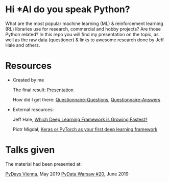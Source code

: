 # Hi *AI do you speak Python?
What are the most popular machine learning (ML) &amp; reinforcement learning (RL) libraries use for research, commercial and hobby projects? Are those Python related? In this repo you will find my presentation on the topic, as well as the raw data (questioner) &amp; links to awesome research done by Jeff Hale and others. 

# Resources 

- Created by me

  The final result:
[Presentation](https://docs.google.com/presentation/d/1kwm4f28S-PPIjU9FXL9JkeSdkdZ9BHsYyNEUekYY3mk/edit?usp=sharing)

  How did I get there:
[Questionnaire-Questions](https://docs.google.com/forms/d/e/1FAIpQLSeSRWIdfrA1hrJ6FO1zlbbHrIj_AOj2PYZzXpCceCEiU8CccA/viewform?usp=sf_link),
[Questionnaire-Answers](https://docs.google.com/spreadsheets/d/13eVkRzXYd6bXgpdAqacjsNGsdJznQnxSEoOdjqnjIF8/edit?usp=sharing)


- External resources:

   Jeff Hale, [Which Deep Learning Framework is Growing Fastest?](https://towardsdatascience.com/which-deep-learning-framework-is-growing-fastest-3f77f14aa318)

  Piotr Migdał, [Keras or PyTorch as your first deep learning framework](https://deepsense.ai/keras-or-pytorch/)


# Talks given
The material had been presented at:

  [PyDays Vienna](https://www.pydays.at/), May 2019
  [PyData Warsaw #20](https://www.meetup.com/PyData-Warsaw/events/261251405/), June 2019 
